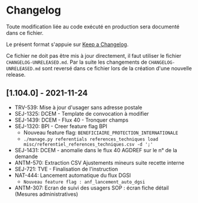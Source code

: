 # Changelog

Toute modification liée au code exécuté en production sera documenté dans ce fichier.

Le présent format s'appuie sur [Keep a Changelog](http://keepachangelog.com/en/1.0.0/).

Ce fichier ne doit pas être mis à jour directement, il faut utiliser le fichier
`CHANGELOG-UNRELEASED.md`.
Par la suite les changements de `CHANGELOG-UNRELEASED.md` sont reversé dans ce
fichier lors de la création d'une nouvelle release.

## [1.104.0] - 2021-11-24

- TRV-539:  Mise à jour d'usager sans adresse postale
- SEJ-1325: DCEM - Template de convocation à modifier
- SEJ-1439: DCEM - Flux 40 - Tronquer champs
- SEJ-1320: BPI - Creer feature flag BPI
  - Nouveau feature flag: `BENEFICIAIRE_PROTECTION_INTERNATIONALE`
  - `./manage.py referentials references_techniques load misc/referentiel_references_techniques.csv -d ';'`
- SEJ-1431: DCEM - anomalie dans le flux 40 AGDREF sur le n° de la demande
- ANTM-570: Extraction CSV Ajustements mineurs suite recette interne
- SEJ-721: TVE - Finalisation de l'instruction
- NAT-444: Lancement automatique du flux DGSI
  - `Nouveau feature flag : anf_lancement_auto_dgsi`
- ANTM-307: Ecran de suivi des usagers SOP : écran fiche détail (Mesures administratives)
